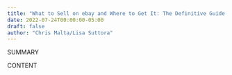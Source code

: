 ```yaml
---
title: "What to Sell on ebay and Where to Get It: The Definitive Guide to Product Sourcing for eBay and Beyond"
date: 2022-07-24T00:00:00-05:00
draft: false
author: "Chris Malta/Lisa Suttora"
---
```


SUMMARY

<!--more-->

CONTENT